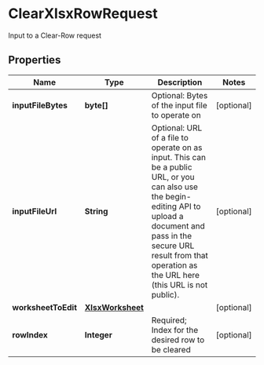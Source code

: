 

# ClearXlsxRowRequest

Input to a Clear-Row request
## Properties

Name | Type | Description | Notes
------------ | ------------- | ------------- | -------------
**inputFileBytes** | **byte[]** | Optional: Bytes of the input file to operate on |  [optional]
**inputFileUrl** | **String** | Optional: URL of a file to operate on as input.  This can be a public URL, or you can also use the begin-editing API to upload a document and pass in the secure URL result from that operation as the URL here (this URL is not public). |  [optional]
**worksheetToEdit** | [**XlsxWorksheet**](XlsxWorksheet.md) |  |  [optional]
**rowIndex** | **Integer** | Required; Index for the desired row to be cleared |  [optional]



